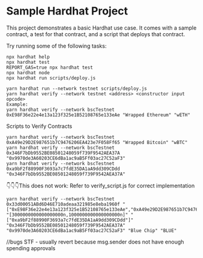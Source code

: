 # Sample Hardhat Project

This project demonstrates a basic Hardhat use case. It comes with a sample contract, a test for that contract, and a script that deploys that contract.

Try running some of the following tasks:

```shell
npx hardhat help
npx hardhat test
REPORT_GAS=true npx hardhat test
npx hardhat node
npx hardhat run scripts/deploy.js
```

```shell
yarn hardhat run --network testnet scripts/deploy.js
yarn hardhat verify --network testnet <address> <constructor input opcode>
Example:
yarn hardhat verify --network bscTestnet 0xE98F36e22e4e13a123f325e1B52108765e133eAe "Wrapped Ethereum" "wETH"
```

Scripts to Verify Contracts

```shell
yarn hardhat verify --network bscTestnet 0xA49e29D2E987651b7C9476206EA423e7F058Ff65 "Wrapped Bitcoin" "wBTC"
yarn hardhat verify --network bscTestnet 0x346F7bDb9552BE08501248059f739F9542AEA37A "0x9970de3A60203CE6dBa1ac9aB5Ff03ac27C52aF3"
yarn hardhat verify --network bscTestnet 0xa9bF2f88990F3693a7c7fdE35DA1aA9dd309CDdd "0x346F7bDb9552BE08501248059f739F9542AEA37A"
```

👇👇👇This does not work: Refer to verify_script.js for correct implementation

```shell
yarn hardhat verify --network bscTestnet 0x33d00051ABd6D46E710adeaa321985e8eba1960f "["0xE98F36e22e4e13a123f325e1B52108765e133eAe","0xA49e29D2E987651b7C9476206EA423e7F058Ff65"]" "[3000000000000000000n,1000000000000000000n]" "["0xa9bF2f88990F3693a7c7fdE35DA1aA9dd309CDdd"]" "0x346F7bDb9552BE08501248059f739F9542AEA37A" "0x9970de3A60203CE6dBa1ac9aB5Ff03ac27C52aF3" "Blue Chip" "BLUE"
```

//bugs
STF - usually revert because msg.sender does not have enough spending approvals
